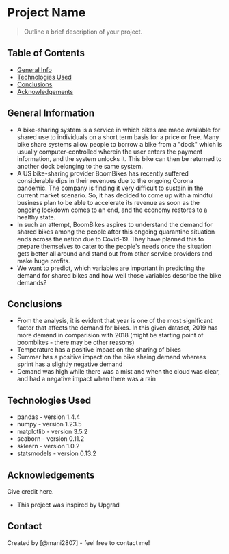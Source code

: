 # Project Name
> Outline a brief description of your project.


## Table of Contents
* [General Info](#general-information)
* [Technologies Used](#technologies-used)
* [Conclusions](#conclusions)
* [Acknowledgements](#acknowledgements)

<!-- You can include any other section that is pertinent to your problem -->

## General Information
- A bike-sharing system is a service in which bikes are made available for shared use to individuals on a short term basis for a price or free. Many bike share systems allow people to borrow a bike from a "dock" which is usually computer-controlled wherein the user enters the payment information, and the system unlocks it. This bike can then be returned to another dock belonging to the same system.
- A US bike-sharing provider BoomBikes has recently suffered considerable dips in their revenues due to the ongoing Corona pandemic. The company is finding it very difficult to sustain in the current market scenario. So, it has decided to come up with a mindful business plan to be able to accelerate its revenue as soon as the ongoing lockdown comes to an end, and the economy restores to a healthy state. 
- In such an attempt, BoomBikes aspires to understand the demand for shared bikes among the people after this ongoing quarantine situation ends across the nation due to Covid-19. They have planned this to prepare themselves to cater to the people's needs once the situation gets better all around and stand out from other service providers and make huge profits.
- We want to predict, which variables are important in predicting the demand for shared bikes and how well those variables describe the bike demands?
<!-- You don't have to answer all the questions - just the ones relevant to your project. -->

## Conclusions
- From the analysis, it is evident that year is one of the most significant factor that affects the demand for bikes. In this given dataset, 2019 has more demand in comparision with 2018 (might be starting point of boombikes - there may be other reasons)
- Temperature has a positive impact on the sharing of bikes
- Summer has a positive impact on the bike shaing demand whereas sprint has a slightly negative demand
- Demand was high while there was a mist and when the cloud was clear, and had a negative impact when there was a rain

<!-- You don't have to answer all the questions - just the ones relevant to your project. -->


## Technologies Used
- pandas - version 1.4.4
- numpy - version 1.23.5
- matplotlib - version 3.5.2
- seaborn - version 0.11.2
- sklearn - version 1.0.2
- statsmodels - version 0.13.2

<!-- As the libraries versions keep on changing, it is recommended to mention the version of library used in this project -->

## Acknowledgements
Give credit here.
- This project was inspired by Upgrad
  
## Contact
Created by [@mani2807] - feel free to contact me!


<!-- Optional -->
<!-- ## License -->
<!-- This project is open source and available under the [... License](). -->

<!-- You don't have to include all sections - just the one's relevant to your project -->
